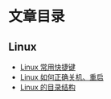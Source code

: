 # 文章目录

## Linux

- [Linux 常用快捷键](/articles/linux/common-shortcut-keys)
- [Linux 如何正确关机、重启](/articles/linux/how-to-shut-down-and-restart-linux-correctly)
- [Linux 的目录结构](/articles/linux/the-directory-structure-of-Linux)